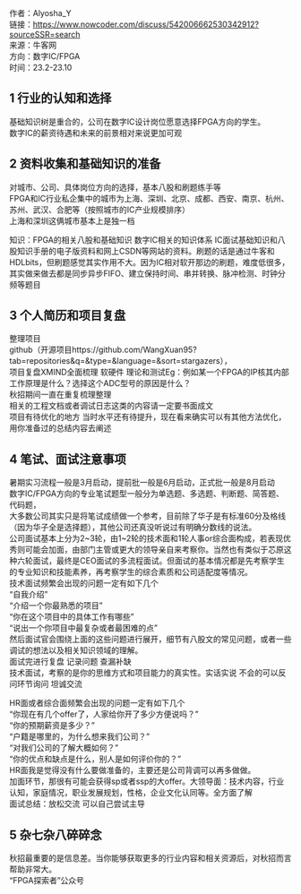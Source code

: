 作者：Alyosha_Y  
链接：https://www.nowcoder.com/discuss/542006662530342912?sourceSSR=search  
来源：牛客网  
方向：数字IC/FPGA  
时间：23.2-23.10  


## 1 行业的认知和选择
基础知识树是重合的，公司在数字IC设计岗位愿意选择FPGA方向的学生。  
数字IC的薪资待遇和未来的前景相对来说更加可观  

## 2 资料收集和基础知识的准备
对城市、公司、具体岗位方向的选择，基本八股和刷题练手等  
FPGA和IC行业私企集中的城市为上海、深圳、北京、成都、西安、南京、杭州、苏州、武汉、合肥等（按照城市的IC产业规模排序）  
上海和深圳这俩城市基本上是独一档  

知识：FPGA的相关八股和基础知识 数字IC相关的知识体系  IC面试基础知识和八股知识手册的电子版资料和网上CSDN等网站的资料。刷题的话是通过牛客和HDLbits，但刷题感觉其实作用不大。因为IC相对软开那边的刷题，难度低很多，其实做来做去都是同步异步FIFO、建立保持时间、串并转换、脉冲检测、时钟分频等题目  

## 3 个人简历和项目复盘
整理项目  
github（开源项目https://github.com/WangXuan95?tab=repositories&q=&type=&language=&sort=stargazers），  
项目复盘XMIND全面梳理 软硬件 理论和测试Eg：例如某一个FPGA的IP核其内部工作原理是什么？选择这个ADC型号的原因是什么？  
秋招期间一直在重复梳理整理  
相关的工程文档或者调试日志这类的内容请一定要书面成文  
项目有待优化的地方  当时水平还有待提升，现在看来确实可以有其他方法优化，用你准备过的总结内容去阐述  

## 4 笔试、面试注意事项
暑期实习流程一般是3月启动，提前批一般是6月启动，正式批一般是8月启动  
数字IC/FPGA方向的专业笔试题型一般分为单选题、多选题、判断题、简答题、代码题，  
大多数公司其实只是将笔试成绩做一个参考，目前除了华子是有标准60分及格线（因为华子全是选择题），其他公司还真没听说过有明确分数线的说法。  
公司面试基本上分为2~3轮，由1~2轮的技术面和1轮人事or综合面构成，若表现优秀则可能会加面，由部门主管或更大的领导亲自来考察你。当然也有类似于芯原这种六轮面试，最终是CEO面试的多流程面试。但面试的基本情况都是先考察学生的专业知识和技能素养，再考察学生的综合素质和公司适配度等情况。  
技术面试频繁会出现的问题一定有如下几个  
“自我介绍”  
“介绍一个你最熟悉的项目”  
“你在这个项目中的具体工作有哪些”  
“说出一个你项目中最复杂或者最困难的点”  
然后面试官会围绕上面的这些问题进行展开，细节有八股文的常见问题，或者一些调试的想法以及相关知识领域的理解。  
面试完进行复盘  记录问题  查漏补缺  
技术面试，考察的是你的思维方式和项目能力的真实性。实话实说 不会的可以反问环节询问  坦诚交流  

HR面或者综合面频繁会出现的问题一定有如下几个  
“你现在有几个offer了，人家给你开了多少方便说吗？”  
“你的预期薪资是多少？”  
“户籍是哪里的，为什么想来我们公司？”  
“对我们公司的了解大概如何？”  
“你的优点和缺点是什么，别人是如何评价你的？”  
HR面我是觉得没有什么要做准备的，主要还是公司背调可以再多做做。  
加面环节，那很有可能会获得sp或者ssp的大offer。大领导面：技术内容，行业认知，家庭情况，职业发展规划，性格，企业文化认同等。全方面了解  
面试总结：放松交流 可以自己尝试主导  

## 5 杂七杂八碎碎念
秋招最重要的是信息差。当你能够获取更多的行业内容和相关资源后，对秋招而言帮助非常大。   
“FPGA探索者”公众号  

